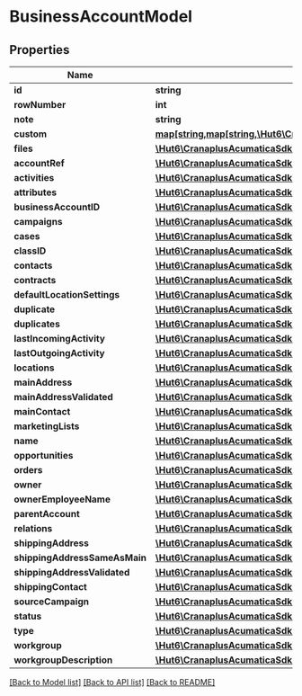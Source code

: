 # BusinessAccountModel

## Properties
Name | Type | Description | Notes
------------ | ------------- | ------------- | -------------
**id** | **string** |  | [optional] 
**rowNumber** | **int** |  | [optional] 
**note** | **string** |  | [optional] 
**custom** | [**map[string,map[string,\Hut6\CranaplusAcumaticaSdk\Model\CustomFieldModel]]**](map.md) |  | [optional] 
**files** | [**\Hut6\CranaplusAcumaticaSdk\Model\FileLinkModel[]**](FileLinkModel.md) |  | [optional] 
**accountRef** | [**\Hut6\CranaplusAcumaticaSdk\Model\StringValueModel**](StringValueModel.md) |  | [optional] 
**activities** | [**\Hut6\CranaplusAcumaticaSdk\Model\BusinessAccountActivityDetailModel[]**](BusinessAccountActivityDetailModel.md) |  | [optional] 
**attributes** | [**\Hut6\CranaplusAcumaticaSdk\Model\AttributeDetailModel[]**](AttributeDetailModel.md) |  | [optional] 
**businessAccountID** | [**\Hut6\CranaplusAcumaticaSdk\Model\StringValueModel**](StringValueModel.md) |  | [optional] 
**campaigns** | [**\Hut6\CranaplusAcumaticaSdk\Model\CampaignDetailModel[]**](CampaignDetailModel.md) |  | [optional] 
**cases** | [**\Hut6\CranaplusAcumaticaSdk\Model\BusinessAccountCaseDetailModel[]**](BusinessAccountCaseDetailModel.md) |  | [optional] 
**classID** | [**\Hut6\CranaplusAcumaticaSdk\Model\StringValueModel**](StringValueModel.md) |  | [optional] 
**contacts** | [**\Hut6\CranaplusAcumaticaSdk\Model\BusinessAccountContactModel[]**](BusinessAccountContactModel.md) |  | [optional] 
**contracts** | [**\Hut6\CranaplusAcumaticaSdk\Model\BusinessAccountContractModel[]**](BusinessAccountContractModel.md) |  | [optional] 
**defaultLocationSettings** | [**\Hut6\CranaplusAcumaticaSdk\Model\BusinessAccountDefaultLocationSettingModel**](BusinessAccountDefaultLocationSettingModel.md) |  | [optional] 
**duplicate** | [**\Hut6\CranaplusAcumaticaSdk\Model\StringValueModel**](StringValueModel.md) |  | [optional] 
**duplicates** | [**\Hut6\CranaplusAcumaticaSdk\Model\DuplicateDetailModel[]**](DuplicateDetailModel.md) |  | [optional] 
**lastIncomingActivity** | [**\Hut6\CranaplusAcumaticaSdk\Model\DateTimeValueModel**](DateTimeValueModel.md) |  | [optional] 
**lastOutgoingActivity** | [**\Hut6\CranaplusAcumaticaSdk\Model\DateTimeValueModel**](DateTimeValueModel.md) |  | [optional] 
**locations** | [**\Hut6\CranaplusAcumaticaSdk\Model\BusinessAccountLocationModel[]**](BusinessAccountLocationModel.md) |  | [optional] 
**mainAddress** | [**\Hut6\CranaplusAcumaticaSdk\Model\AddressModel**](AddressModel.md) |  | [optional] 
**mainAddressValidated** | [**\Hut6\CranaplusAcumaticaSdk\Model\BooleanValueModel**](BooleanValueModel.md) |  | [optional] 
**mainContact** | [**\Hut6\CranaplusAcumaticaSdk\Model\BusinessAccountMainContactModel**](BusinessAccountMainContactModel.md) |  | [optional] 
**marketingLists** | [**\Hut6\CranaplusAcumaticaSdk\Model\BusinessAccountMarketingListDetailModel[]**](BusinessAccountMarketingListDetailModel.md) |  | [optional] 
**name** | [**\Hut6\CranaplusAcumaticaSdk\Model\StringValueModel**](StringValueModel.md) |  | [optional] 
**opportunities** | [**\Hut6\CranaplusAcumaticaSdk\Model\BusinessAccountOpportunityDetailModel[]**](BusinessAccountOpportunityDetailModel.md) |  | [optional] 
**orders** | [**\Hut6\CranaplusAcumaticaSdk\Model\BusinessAccountOrderModel[]**](BusinessAccountOrderModel.md) |  | [optional] 
**owner** | [**\Hut6\CranaplusAcumaticaSdk\Model\StringValueModel**](StringValueModel.md) |  | [optional] 
**ownerEmployeeName** | [**\Hut6\CranaplusAcumaticaSdk\Model\StringValueModel**](StringValueModel.md) |  | [optional] 
**parentAccount** | [**\Hut6\CranaplusAcumaticaSdk\Model\StringValueModel**](StringValueModel.md) |  | [optional] 
**relations** | [**\Hut6\CranaplusAcumaticaSdk\Model\RelationDetailModel[]**](RelationDetailModel.md) |  | [optional] 
**shippingAddress** | [**\Hut6\CranaplusAcumaticaSdk\Model\AddressModel**](AddressModel.md) |  | [optional] 
**shippingAddressSameAsMain** | [**\Hut6\CranaplusAcumaticaSdk\Model\BooleanValueModel**](BooleanValueModel.md) |  | [optional] 
**shippingAddressValidated** | [**\Hut6\CranaplusAcumaticaSdk\Model\BooleanValueModel**](BooleanValueModel.md) |  | [optional] 
**shippingContact** | [**\Hut6\CranaplusAcumaticaSdk\Model\BusinessAccountShippingContactModel**](BusinessAccountShippingContactModel.md) |  | [optional] 
**sourceCampaign** | [**\Hut6\CranaplusAcumaticaSdk\Model\StringValueModel**](StringValueModel.md) |  | [optional] 
**status** | [**\Hut6\CranaplusAcumaticaSdk\Model\StringValueModel**](StringValueModel.md) |  | [optional] 
**type** | [**\Hut6\CranaplusAcumaticaSdk\Model\StringValueModel**](StringValueModel.md) |  | [optional] 
**workgroup** | [**\Hut6\CranaplusAcumaticaSdk\Model\StringValueModel**](StringValueModel.md) |  | [optional] 
**workgroupDescription** | [**\Hut6\CranaplusAcumaticaSdk\Model\StringValueModel**](StringValueModel.md) |  | [optional] 

[[Back to Model list]](../README.md#documentation-for-models) [[Back to API list]](../README.md#documentation-for-api-endpoints) [[Back to README]](../README.md)


